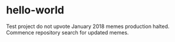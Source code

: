# hello-world
Test project do not upvote
January 2018 memes production halted. Commence repository search for updated memes.
